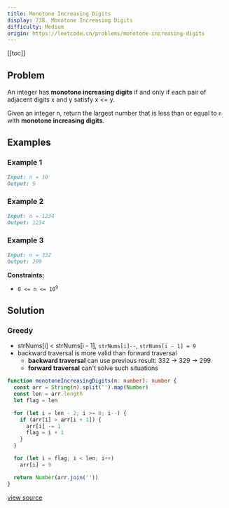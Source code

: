 ```yaml
---
title: Monotone Increasing Digits
display: 738. Monotone Increasing Digits
difficulty: Medium
origin: https://leetcode.cn/problems/monotone-increasing-digits
---
```


[[toc]]

## Problem

An integer has **monotone increasing digits** if and only if each pair of adjacent digits x and y satisfy x &lt;= y.

Given an integer n, return the largest number that is less than or equal to `n` with **monotone increasing digits**.

## Examples

### Example 1

```md
Input: n = 10
Output: 9
```

### Example 2

```md
Input: n = 1234
Output: 1234
```

### Example 3

```md
Input: n = 332
Output: 299
```

**Constraints:**

- <code>0 &lt;= n &lt;= 10<sup>9</sup></code>

## Solution

### Greedy

- strNums[i] < strNums[i - 1], `strNums[i]--`, `strNums[i - 1] = 9`
- backward traversal is more valid than forward traversal
    - **backward traversal** can use previous result: 332 -> 329 -> 299
    - **forward traversal** can't solve such situations

```ts
function monotoneIncreasingDigits(n: number): number {
  const arr = String(n).split('').map(Number)
  const len = arr.length
  let flag = len

  for (let i = len - 2; i >= 0; i--) {
    if (arr[i] > arr[i + 1]) {
      arr[i] -= 1
      flag = i + 1
    }
  }

  for (let i = flag; i < len; i++)
    arr[i] = 9

  return Number(arr.join(''))
}
```

[view source](https://leetcode.cn/problems/monotone-increasing-digits)
